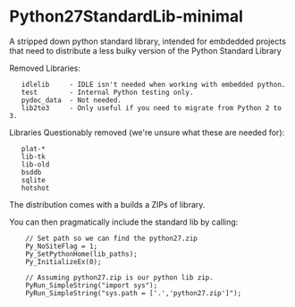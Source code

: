 # Python27StandardLib-minimal
A stripped down python standard library, intended for embdedded projects that need to distribute a less bulky version of the Python Standard Library

Removed Libraries:
```
   idlelib     - IDLE isn't needed when working with embedded python.
   test        - Internal Python testing only.
   pydoc_data  - Not needed.
   lib2to3     - Only useful if you need to migrate from Python 2 to 3.
```
Libraries Questionably removed (we're unsure what these are needed for):

```
   plat-*   
   lib-tk   
   lib-old
   bsddb      
   sqlite    
   hotshot
```

The distribution comes with a builds a ZIPs of library.

You can then pragmatically include the standard lib by calling:

```
    // Set path so we can find the python27.zip
    Py_NoSiteFlag = 1;
    Py_SetPythonHome(lib_paths);
    Py_InitializeEx(0);

    // Assuming python27.zip is our python lib zip.
    PyRun_SimpleString("import sys");
    PyRun_SimpleString("sys.path = ['.','python27.zip']");
```
